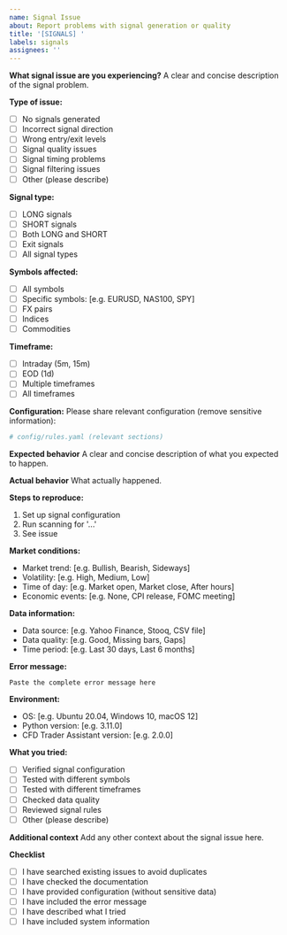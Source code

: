 ```yaml
---
name: Signal Issue
about: Report problems with signal generation or quality
title: '[SIGNALS] '
labels: signals
assignees: ''
---
```


**What signal issue are you experiencing?**
A clear and concise description of the signal problem.

**Type of issue:**
- [ ] No signals generated
- [ ] Incorrect signal direction
- [ ] Wrong entry/exit levels
- [ ] Signal quality issues
- [ ] Signal timing problems
- [ ] Signal filtering issues
- [ ] Other (please describe)

**Signal type:**
- [ ] LONG signals
- [ ] SHORT signals
- [ ] Both LONG and SHORT
- [ ] Exit signals
- [ ] All signal types

**Symbols affected:**
- [ ] All symbols
- [ ] Specific symbols: [e.g. EURUSD, NAS100, SPY]
- [ ] FX pairs
- [ ] Indices
- [ ] Commodities

**Timeframe:**
- [ ] Intraday (5m, 15m)
- [ ] EOD (1d)
- [ ] Multiple timeframes
- [ ] All timeframes

**Configuration:**
Please share relevant configuration (remove sensitive information):
```yaml
# config/rules.yaml (relevant sections)
```

**Expected behavior**
A clear and concise description of what you expected to happen.

**Actual behavior**
What actually happened.

**Steps to reproduce:**
1. Set up signal configuration
2. Run scanning for '...'
3. See issue

**Market conditions:**
- Market trend: [e.g. Bullish, Bearish, Sideways]
- Volatility: [e.g. High, Medium, Low]
- Time of day: [e.g. Market open, Market close, After hours]
- Economic events: [e.g. None, CPI release, FOMC meeting]

**Data information:**
- Data source: [e.g. Yahoo Finance, Stooq, CSV file]
- Data quality: [e.g. Good, Missing bars, Gaps]
- Time period: [e.g. Last 30 days, Last 6 months]

**Error message:**
```
Paste the complete error message here
```

**Environment:**
 - OS: [e.g. Ubuntu 20.04, Windows 10, macOS 12]
 - Python version: [e.g. 3.11.0]
 - CFD Trader Assistant version: [e.g. 2.0.0]

**What you tried:**
- [ ] Verified signal configuration
- [ ] Tested with different symbols
- [ ] Tested with different timeframes
- [ ] Checked data quality
- [ ] Reviewed signal rules
- [ ] Other (please describe)

**Additional context**
Add any other context about the signal issue here.

**Checklist**
- [ ] I have searched existing issues to avoid duplicates
- [ ] I have checked the documentation
- [ ] I have provided configuration (without sensitive data)
- [ ] I have included the error message
- [ ] I have described what I tried
- [ ] I have included system information